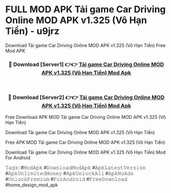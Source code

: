 # FULL MOD APK Tải game Car Driving Online MOD APK v1.325 (Vô Hạn Tiền) - u9jrz
Download Tải game Car Driving Online MOD APK v1.325 (Vô Hạn Tiền) Free Mod APK

<div align="center">
<h3>🔴 Download [Server1] 👉👉 <a href="https://apk-comot.site?title=Tải_game_Car_Driving_Online_MOD_APK_v1.325_(Vô_Hạn_Tiền)">Tải game Car Driving Online MOD APK v1.325 (Vô Hạn Tiền) Mod Apk</a></h3><br>

<h3>🔴 Download [Server2] 👉👉 <a href="https://apk-comot.site?title=Tải_game_Car_Driving_Online_MOD_APK_v1.325_(Vô_Hạn_Tiền)">Tải game Car Driving Online MOD APK v1.325 (Vô Hạn Tiền) Mod Apk</a></h3>
</div>


Free Download APK MOD Tải game Car Driving Online MOD APK v1.325 (Vô Hạn Tiền)

Download Tải game Car Driving Online MOD APK v1.325 (Vô Hạn Tiền) 

Free APK MOD Tải game Car Driving Online MOD APK v1.325 (Vô Hạn Tiền) 

Download Tải game Car Driving Online MOD APK v1.325 (Vô Hạn Tiền) Mod For Android

𝚃𝚊𝚐𝚜: #𝙼𝚘𝚍𝙰𝚙𝚔 #𝙳𝚘𝚠𝚗𝚕𝚘𝚊𝚍𝙼𝚘𝚍𝙰𝚙𝚔 #𝙰𝚙𝚔𝙻𝚊𝚝𝚎𝚜𝚝𝚅𝚎𝚛𝚜𝚒𝚘𝚗 #𝙰𝚙𝚔𝚄𝚗𝚕𝚒𝚖𝚒𝚝𝚎𝚍𝙼𝚘𝚗𝚎𝚢 #𝙰𝚙𝚔𝚄𝚗𝚕𝚘𝚌𝚔𝙰𝚕𝚕 #𝙰𝚙𝚔𝙽𝚘𝙰𝚍𝚜 #𝚄𝚗𝚕𝚘𝚌𝚔𝙿𝚛𝚎𝚖𝚒𝚞𝚖 #𝙵𝚘𝚛𝙰𝚗𝚍𝚛𝚘𝚒𝚍 #𝙵𝚛𝚎𝚎𝙳𝚘𝚠𝚗𝚕𝚘𝚊𝚍 #home_design_mod_apk